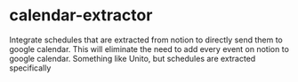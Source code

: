 # calendar-extractor

Integrate schedules that are extracted from notion to directly send them to google calendar. 
This will eliminate the need to add every event on notion to google calendar. Something like Unito,
but schedules are extracted specifically
